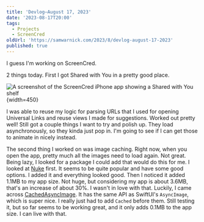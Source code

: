 ```yaml
---
title: 'Devlog—August 17, 2023'
date: '2023-08-17T20:00'
tags:
  - Projects
  - ScreenCred
oldUrl: 'https://samwarnick.com/2023/8/devlog-august-17-2023'
published: true
---
```


I guess I'm working on ScreenCred.

2 things today. First I got Shared with You in a pretty good place.

![A screenshot of the ScreenCred iPhone app showing a Shared with You shelf](/media/2023-08-17-shared-with-you.png "How fancy!"){width=450}

I was able to reuse my logic for parsing URLs that I used for opening Universal Links and reuse views I made for suggestions. Worked out pretty well! Still got a couple things I want to try and polish up. They load asynchronously, so they kinda just pop in. I'm going to see if I can get those to animate in nicely instead.

The second thing I worked on was image caching. Right now, when you open the app, pretty much all the images need to load again. Not great. Being lazy, I looked for a package I could add that would do this for me. I looked at [Nuke](https://github.com/kean/Nuke) first. It seems to be quite popular and have some good options. I added it and everything looked good. Then I noticed it added 1.1MB to my app size. Not huge, but considering my app is about 3.6MB, that's an increase of about 30%. I wasn't in love with that. Luckily, I came across [CachedAsyncImage](https://github.com/lorenzofiamingo/swiftui-cached-async-image/tree/main). It has the same API as SwiftUI's `AsyncImage`, which is super nice. I really just had to add `Cached` before them. Still testing it, but so far seems to be working great, and it only adds 0.1MB to the app size. I can live with that.
